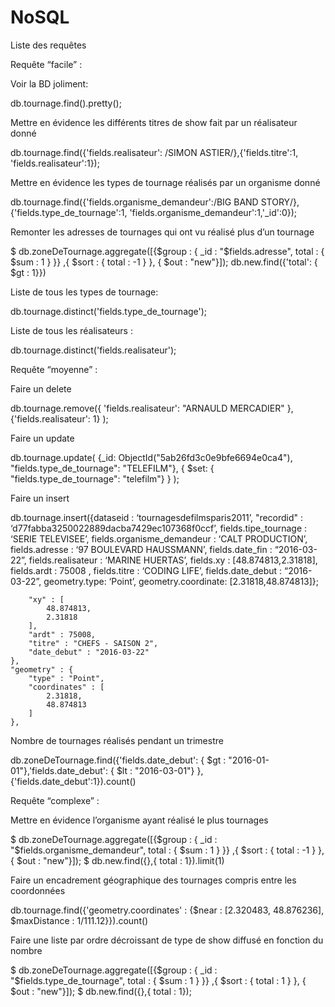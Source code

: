 # NoSQL

Liste des requêtes

Requête “facile” :

Voir la BD joliment:

 db.tournage.find().pretty();
 
Mettre en évidence les différents titres de show fait par un réalisateur donné

db.tournage.find({'fields.realisateur': /SIMON ASTIER/},{'fields.titre':1, 'fields.realisateur':1});

Mettre en évidence les types de tournage réalisés par un organisme donné

db.tournage.find({'fields.organisme_demandeur':/BIG BAND STORY/},{'fields.type_de_tournage':1, 'fields.organisme_demandeur':1,'_id':0});

Remonter les adresses de tournages qui ont vu réalisé plus d’un tournage

$ db.zoneDeTournage.aggregate([{$group : { _id : "$fields.adresse", total : { $sum : 1 } }} ,{ $sort : { total : -1 } }, { $out : "new"}]);
db.new.find({'total': { $gt : 1}})

Liste de tous les types de tournage:

db.tournage.distinct('fields.type_de_tournage');

Liste de tous les réalisateurs :

db.tournage.distinct('fields.realisateur');


Requête “moyenne” :

Faire un delete

db.tournage.remove({ 'fields.realisateur': "ARNAULD MERCADIER" },{'fields.realisateur': 1} );

Faire un update

db.tournage.update( {_id: ObjectId("5ab26fd3c0e9bfe6694e0ca4"), "fields.type_de_tournage": "TELEFILM"}, { $set: { "fields.type_de_tournage": "telefilm"} } );

Faire un insert

db.tournage.insert({dataseid :  ‘tournagesdefilmsparis2011’, "recordid" : ‘d77fabba3250022889dacba7429ec107368f0ccf’, fields.tipe_tournage : ‘SERIE TELEVISEE’, fields.organisme_demandeur : ‘CALT PRODUCTION’, fields.adresse : ‘97  BOULEVARD  HAUSSMANN’, fields.date_fin : “2016-03-22”, fields.realisateur : ‘MARINE HUERTAS’, fields.xy : [48.874813,2.31818], fields.ardt : 75008 , fields.titre : ‘CODING LIFE’, fields.date_debut : “2016-03-22”, geometry.type: ‘Point’, geometry.coordinate: [2.31818,48.874813]};

		"xy" : [
			48.874813,
			2.31818
		],
		"ardt" : 75008,
		"titre" : "CHEFS - SAISON 2",
		"date_debut" : "2016-03-22"
	},
	"geometry" : {
		"type" : "Point",
		"coordinates" : [
			2.31818,
			48.874813
		]
	},


Nombre de tournages réalisés pendant un trimestre

db.zoneDeTournage.find({'fields.date_debut': { $gt : "2016-01-01"},'fields.date_debut': { $lt : "2016-03-01"}  }, {'fields.date_debut':1}).count()

Requête “complexe” :

Mettre en évidence l’organisme ayant réalisé le plus tournages

$ db.zoneDeTournage.aggregate([{$group : { _id : "$fields.organisme_demandeur", total : { $sum : 1 } }} ,{ $sort : { total : -1 } }, { $out : "new"}]);
$ db.new.find({},{ total : 1}).limit(1)

Faire un encadrement géographique des tournages compris entre les coordonnées 

db.tournage.find({'geometry.coordinates' : {$near : [2.320483, 48.876236], $maxDistance : 1/111.12}}).count()

Faire une liste par ordre décroissant de type de show diffusé en fonction du nombre 

$ db.zoneDeTournage.aggregate([{$group : { _id : "$fields.type_de_tournage", total : { $sum : 1 } }} ,{ $sort : { total : 1 } }, { $out : "new"}]);
$ db.new.find({},{ total : 1});
